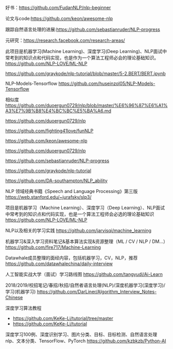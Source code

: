 好书：https://github.com/FudanNLP/nlp-beginner

论文与code:https://github.com/keon/awesome-nlp

跟踪自然语言处理的进展:https://github.com/sebastianruder/NLP-progress

元研究：https://research.facebook.com/research-areas/

此项目是机器学习(Machine Learning)、深度学习(Deep Learning)、NLP面试中常考到的知识点和代码实现，也是作为一个算法工程师必会的理论基础知识。https://github.com/NLP-LOVE/ML-NLP

https://github.com/graykode/nlp-tutorial/blob/master/5-2.BERT/BERT.ipynb

NLP-Models-Tensorflow  https://github.com/huseinzol05/NLP-Models-Tensorflow

相似度 https://github.com/duoergun0729/nlp/blob/master/%E6%96%87%E6%A1%A3%E7%9B%B8%E4%BC%BC%E5%BA%A6.md

https://github.com/duoergun0729/nlp

https://github.com/fighting41love/funNLP

https://github.com/keon/awesome-nlp

https://github.com/duoergun0729/nlp

https://github.com/sebastianruder/NLP-progress

https://github.com/graykode/nlp-tutorial

https://github.com/DA-southampton/NLP_ability

NLP 领域经典书籍《Speech and Language Processing》第三版   https://web.stanford.edu/~jurafsky/slp3/

项目是机器学习（Machine Learning）、深度学习（Deep Learning）、NLP面试中常考到的知识点和代码实现，也是一个算法工程师会必选的理论基础知识 https://github.com/NLP-LOVE/ML-NLP

NLP以及相关的学习实践 https://github.com/jarvisqi/machine_learning

机器学习&深入学习资料笔记&基本算法实现&资源整理（ML / CV / NLP / DM...）https://github.com/fire717/Machine-Learning

Datawhale成员整理的面经内容，包括机器学习，CV，NLP，推荐 https://github.com/datawhalechina/daily-interview

人工智能实战大学（面试）学习路线图  https://github.com/tangyudi/Ai-Learn

2018/2019/校招笔记/春招/秋招/自然者语言处理(NLP)/深度机器学习(深度学习)/学习(机器学习) https://github.com/DarLiner/Algorithm_Interview_Notes-Chinese

深度学习算法教程 
- https://github.com/KeKe-Li/tutorial/tree/master
- https://github.com/KeKe-Li/tutorial

深度学习100例、深度识别学习、图片分类、目标、目标检测、自然语言处理nlp、文本分类、TensorFlow、PyTorch  https://github.com/kzbkzb/Python-AI

